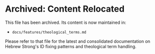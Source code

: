 # Archived: Content Relocated

This file has been archived. Its content is now maintained in:

- `docs/features/theological_terms.md`

Please refer to that file for the latest and consolidated documentation on Hebrew Strong's ID fixing patterns and theological term handling. 